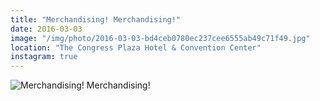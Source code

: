 ```yaml
---
title: "Merchandising! Merchandising!"
date: 2016-03-03
image: "/img/photo/2016-03-03-bd4ceb0780ec237cee6555ab49c71f49.jpg"
location: "The Congress Plaza Hotel & Convention Center"
instagram: true
---
```


![Merchandising! Merchandising!](/img/photo/2016-03-03-bd4ceb0780ec237cee6555ab49c71f49.jpg)
